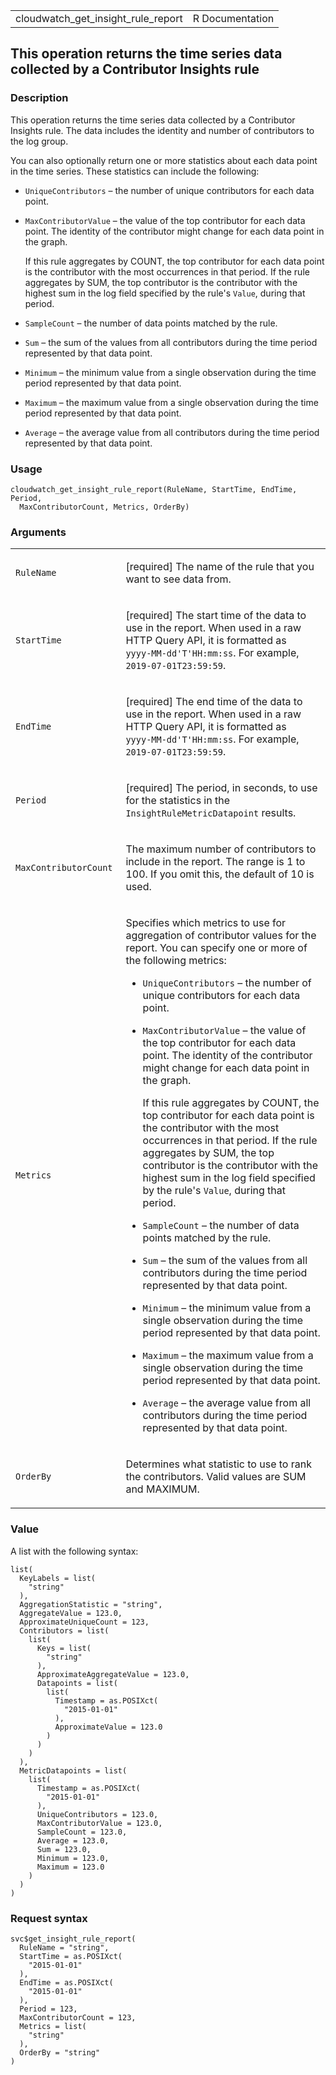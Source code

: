 <table style="width: 100%;">
<tbody>
<tr class="odd">
<td>cloudwatch_get_insight_rule_report</td>
<td style="text-align: right;">R Documentation</td>
</tr>
</tbody>
</table>

## This operation returns the time series data collected by a Contributor Insights rule

### Description

This operation returns the time series data collected by a Contributor
Insights rule. The data includes the identity and number of contributors
to the log group.

You can also optionally return one or more statistics about each data
point in the time series. These statistics can include the following:

-   `UniqueContributors` – the number of unique contributors for each
    data point.

-   `MaxContributorValue` – the value of the top contributor for each
    data point. The identity of the contributor might change for each
    data point in the graph.

    If this rule aggregates by COUNT, the top contributor for each data
    point is the contributor with the most occurrences in that period.
    If the rule aggregates by SUM, the top contributor is the
    contributor with the highest sum in the log field specified by the
    rule's `Value`, during that period.

-   `SampleCount` – the number of data points matched by the rule.

-   `Sum` – the sum of the values from all contributors during the time
    period represented by that data point.

-   `Minimum` – the minimum value from a single observation during the
    time period represented by that data point.

-   `Maximum` – the maximum value from a single observation during the
    time period represented by that data point.

-   `Average` – the average value from all contributors during the time
    period represented by that data point.

### Usage

    cloudwatch_get_insight_rule_report(RuleName, StartTime, EndTime, Period,
      MaxContributorCount, Metrics, OrderBy)

### Arguments

<table>
<colgroup>
<col style="width: 35%" />
<col style="width: 65%" />
</colgroup>
<tbody>
<tr class="odd">
<td><code
id="cloudwatch_get_insight_rule_report_:_RuleName">RuleName</code></td>
<td><p>[required] The name of the rule that you want to see data
from.</p></td>
</tr>
<tr class="even">
<td><code
id="cloudwatch_get_insight_rule_report_:_StartTime">StartTime</code></td>
<td><p>[required] The start time of the data to use in the report. When
used in a raw HTTP Query API, it is formatted as <code
style="white-space: pre;">⁠yyyy-MM-dd'T'HH:mm:ss⁠</code>. For example,
<code style="white-space: pre;">⁠2019-07-01T23:59:59⁠</code>.</p></td>
</tr>
<tr class="odd">
<td><code
id="cloudwatch_get_insight_rule_report_:_EndTime">EndTime</code></td>
<td><p>[required] The end time of the data to use in the report. When
used in a raw HTTP Query API, it is formatted as <code
style="white-space: pre;">⁠yyyy-MM-dd'T'HH:mm:ss⁠</code>. For example,
<code style="white-space: pre;">⁠2019-07-01T23:59:59⁠</code>.</p></td>
</tr>
<tr class="even">
<td><code
id="cloudwatch_get_insight_rule_report_:_Period">Period</code></td>
<td><p>[required] The period, in seconds, to use for the statistics in
the <code>InsightRuleMetricDatapoint</code> results.</p></td>
</tr>
<tr class="odd">
<td><code
id="cloudwatch_get_insight_rule_report_:_MaxContributorCount">MaxContributorCount</code></td>
<td><p>The maximum number of contributors to include in the report. The
range is 1 to 100. If you omit this, the default of 10 is used.</p></td>
</tr>
<tr class="even">
<td><code
id="cloudwatch_get_insight_rule_report_:_Metrics">Metrics</code></td>
<td><p>Specifies which metrics to use for aggregation of contributor
values for the report. You can specify one or more of the following
metrics:</p>
<ul>
<li><p><code>UniqueContributors</code> – the number of unique
contributors for each data point.</p></li>
<li><p><code>MaxContributorValue</code> – the value of the top
contributor for each data point. The identity of the contributor might
change for each data point in the graph.</p>
<p>If this rule aggregates by COUNT, the top contributor for each data
point is the contributor with the most occurrences in that period. If
the rule aggregates by SUM, the top contributor is the contributor with
the highest sum in the log field specified by the rule's
<code>Value</code>, during that period.</p></li>
<li><p><code>SampleCount</code> – the number of data points matched by
the rule.</p></li>
<li><p><code>Sum</code> – the sum of the values from all contributors
during the time period represented by that data point.</p></li>
<li><p><code>Minimum</code> – the minimum value from a single
observation during the time period represented by that data
point.</p></li>
<li><p><code>Maximum</code> – the maximum value from a single
observation during the time period represented by that data
point.</p></li>
<li><p><code>Average</code> – the average value from all contributors
during the time period represented by that data point.</p></li>
</ul></td>
</tr>
<tr class="odd">
<td><code
id="cloudwatch_get_insight_rule_report_:_OrderBy">OrderBy</code></td>
<td><p>Determines what statistic to use to rank the contributors. Valid
values are SUM and MAXIMUM.</p></td>
</tr>
</tbody>
</table>

### Value

A list with the following syntax:

    list(
      KeyLabels = list(
        "string"
      ),
      AggregationStatistic = "string",
      AggregateValue = 123.0,
      ApproximateUniqueCount = 123,
      Contributors = list(
        list(
          Keys = list(
            "string"
          ),
          ApproximateAggregateValue = 123.0,
          Datapoints = list(
            list(
              Timestamp = as.POSIXct(
                "2015-01-01"
              ),
              ApproximateValue = 123.0
            )
          )
        )
      ),
      MetricDatapoints = list(
        list(
          Timestamp = as.POSIXct(
            "2015-01-01"
          ),
          UniqueContributors = 123.0,
          MaxContributorValue = 123.0,
          SampleCount = 123.0,
          Average = 123.0,
          Sum = 123.0,
          Minimum = 123.0,
          Maximum = 123.0
        )
      )
    )

### Request syntax

    svc$get_insight_rule_report(
      RuleName = "string",
      StartTime = as.POSIXct(
        "2015-01-01"
      ),
      EndTime = as.POSIXct(
        "2015-01-01"
      ),
      Period = 123,
      MaxContributorCount = 123,
      Metrics = list(
        "string"
      ),
      OrderBy = "string"
    )
